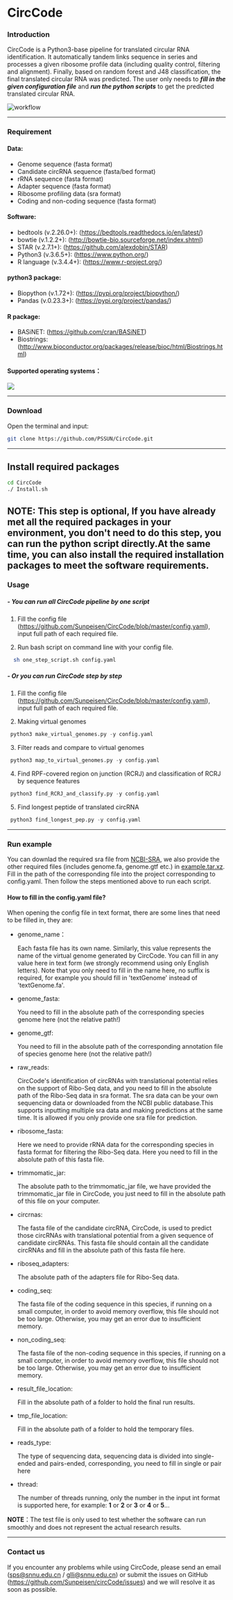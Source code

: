 # CircCode

### Introduction

CircCode is a Python3-base pipeline for translated circular RNA identification. It automatically tandem links sequence in series and processes a given ribosome profile data (including quality control, filtering and alignment). Finally, based on random forest and J48 classification, the final translated circular RNA was predicted. The user only needs to ***fill in the given configuration file*** and ***run the python scripts*** to get the predicted translated circular RNA.

![workflow](https://i.loli.net/2019/08/30/s2O7TcUiKSZYLMj.png)

---

### Requirement
#### Data:

- Genome sequence (fasta format)
- Candidate circRNA sequence (fasta/bed format)
- rRNA sequence (fasta format)
- Adapter sequence (fasta format)
- Ribosome profiling data (sra format)
- Coding and non-coding sequence (fasta format)
#### Software:

- bedtools (v.2.26.0+): (https://bedtools.readthedocs.io/en/latest/)
- bowtie (v.1.2.2+): (http://bowtie-bio.sourceforge.net/index.shtml)
- STAR (v.2.7.1+): (https://github.com/alexdobin/STAR)
- Python3 (v.3.6.5+): (https://www.python.org/)
- R language (v.3.4.4+): (https://www.r-project.org/)

#### python3 package:

- Biopython (v.1.72+): (https://pypi.org/project/biopython/)
- Pandas (v.0.23.3+): (https://pypi.org/project/pandas/)

#### R package:

- BASiNET: (https://github.com/cran/BASiNET)
- Biostrings: (http://www.bioconductor.org/packages/release/bioc/html/Biostrings.html)

#### Supported operating systems：
![](https://s2.ax1x.com/2019/08/30/mX31PK.th.jpg)

---
### Download
  Open the terminal and input:
  ```bash
  git clone https://github.com/PSSUN/CircCode.git
  ```
---
## Install required packages
  ```bash
  cd CircCode
  ./ Install.sh
  ```
  NOTE: This step is optional, If you have already met all the required packages in your environment, you don't need to do this step, you can run the python script directly.At the same time, you can also install the required installation packages to meet the software requirements.
---
### Usage

##### - You can run all CircCode pipeline by one script

1. Fill the config file (https://github.com/Sunpeisen/CircCode/blob/master/config.yaml), input full path of each required file.

2. Run bash script on command line  with your config file.

 ```bash
   sh one_step_script.sh config.yaml
 ```

##### - Or you can run CircCode step by step

  1. Fill the config file (https://github.com/Sunpeisen/CircCode/blob/master/config.yaml), input full path of each required file.

  2. Making virtual genomes

  ```python
   python3 make_virtual_genomes.py -y config.yaml
  ```
  3. Filter reads and compare to virtual genomes

  ```python
   python3 map_to_virtual_genomes.py -y config.yaml
  ```
  4. Find RPF-covered region on junction (RCRJ) and classification of RCRJ by sequence features

  ```python
   python3 find_RCRJ_and_classify.py -y config.yaml
  ```
  5. Find longest peptide of translated circRNA

 ```python
  python3 find_longest_pep.py -y config.yaml
 ```
---
### Run example

You can downlad the required sra file from [NCBI-SRA](https://www.ncbi.nlm.nih.gov/sra/SRR3495992), we also provide the other required files (includes genome.fa, genome.gtf etc.) in [example.tar.xz](https://github.com/PSSUN/CircCode/blob/master/example.tar.xz). Fill in the path of the corresponding file into the project corresponding to config.yaml. Then follow the steps mentioned above to run each script.

#### How to fill in the config.yaml file?

When opening the config file in text format, there are some lines that need to be filled in, they are:

 - genome_name： 
 
    Each fasta file has its own name. Similarly, this value represents the name of the virtual genome generated by CircCode. You can fill in any value here in text form (we strongly recommend using only English letters). Note that you only need to fill in the name here, no suffix is required, for example you should fill in 'textGenome' instead of 'textGenome.fa'.

 - genome_fasta:
 
   You need to fill in the absolute path of the corresponding species genome here (not the relative path!)
   
 - genome_gtf:
   
   You need to fill in the absolute path of the corresponding annotation file of species genome here (not the relative path!)
   
 - raw_reads:
 
   CircCode's identification of circRNAs with translational potential relies on the support of Ribo-Seq data, and you need to fill in the absolute path of the Ribo-Seq data in sra format. The sra data can be your own sequencing data or downloaded from the NCBI public database.This supports inputting multiple sra data and making predictions at the same time. It is allowed if you only provide one sra file for prediction.
   
  - ribosome_fasta:
  
    Here we need to provide rRNA data for the corresponding species in fasta format for filtering the Ribo-Seq data. Here you need to fill in the absolute path of this fasta file.
   
  - trimmomatic_jar:
  
    The absolute path to the trimmomatic_jar file, we have provided the trimmomatic_jar file in CircCode, you just need to fill in the absolute path of this file on your computer.
  
  - circrnas:
  
    The fasta file of the candidate circRNA, CircCode, is used to predict those circRNAs with translational potential from a given sequence of candidate circRNAs. This fasta file should contain all the candidate circRNAs and fill in the absolute path of this fasta file here.
  
  - riboseq_adapters:
    
    The absolute path of the adapters file for Ribo-Seq data.
    
  - coding_seq:
  
    The fasta file of the coding sequence in this species, if running on a small computer, in order to avoid memory overflow, this file should not be too large. Otherwise, you may get an error due to insufficient memory.
  
  - non_coding_seq:
  
    The fasta file of the non-coding sequence in this species, if running on a small computer, in order to avoid memory overflow, this file should not be too large. Otherwise, you may get an error due to insufficient memory.
  
  - result_file_location:
  
     Fill in the absolute path of a folder to hold the final run results.
  
  - tmp_file_location:
  
     Fill in the absolute path of a folder to hold the temporary files.
  
  - reads_type:
  
     The type of sequencing data, sequencing data is divided into single-ended and pairs-ended, corresponding, you need to fill in single or pair here
  
  - thread:
  
     The number of threads running, only the number in the input int format is supported here, for example: **1** or **2** or **3** or **4** or **5**...

**NOTE**：The test file is only used to test whether the software can run smoothly and does not represent the actual research results.


---
### Contact us

If you encounter any problems while using CircCode, please send an email (sps@snnu.edu.cn / glli@snnu.edu.cn) or submit the issues on GitHub (https://github.com/Sunpeisen/circCode/issues) and we will resolve it as soon as possible.
